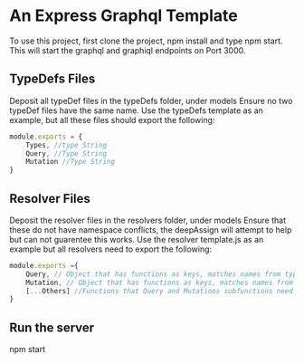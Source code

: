 # An Express Graphql Template

To use this project, first clone the project, npm install and type npm start.
This will start the graphql and graphiql endpoints on Port 3000.

## TypeDefs Files

Deposit all typeDef files in the typeDefs folder, under models
Ensure no two typeDef files have the same name.
Use the typeDefs template as an example, but all these files should export the following: 

```javascript
module.exports = {
    Types, //type String
    Query, //Type String
    Mutation //Type String
}
```

## Resolver Files

Deposit the resolver files in the resolvers folder, under models
Ensure that these do not have namespace conflicts, the deepAssign will attempt to help
but can not guarentee this works.  Use the resolver template.js as an example but all resolvers need to export the following:

```javascript
module.exports ={
    Query, // Object that has functions as keys, matches names from typeDefs file
    Mutation, // Object that has functions as keys, matches names from typeDefs file
    [...Others] //Functions that Query and Mutations subfunctions need
}
```

## Run the server

npm start